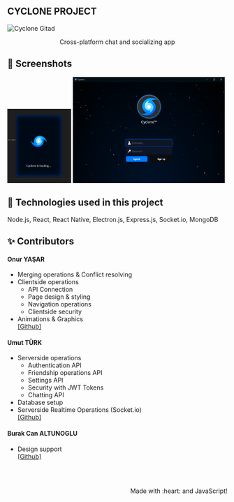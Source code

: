 ## CYCLONE PROJECT
![Cyclone Gitad](https://github.com/thorakna/cycloneproject/blob/main/Design%20Images/gitad.png?raw=true)

<p align="center">Cross-platform chat and socializing app</p>
 
## 📸 Screenshots
<img width="29%" src="./Design%20Images/loadingwindow.png"> <img width="69%" src="./Design%20Images/signinscreen.png">


## 🚀 Technologies used in this project
Node.js, React, React Native, Electron.js, Express.js, Socket.io, MongoDB
 

## ✨ Contributors
#### Onur YAŞAR
- Merging operations & Conflict resolving
- Clientside operations
  - API Connection
  - Page design & styling
  - Navigation operations
  - Clientside security
- Animations & Graphics <br>
[\[Github\]](https://github.com/thorakna)

#### Umut TÜRK
- Serverside operations
  - Authentication API
  - Friendship operations API
  - Settings API
  - Security with JWT Tokens
  - Chatting API
- Database setup 
- Serverside Realtime Operations (Socket.io) <br>
[\[Github\]](https://github.com/umuttrk)

#### Burak Can ALTUNOGLU
- Design support <br>
[\[Github\]](https://github.com/burakcaltun)



<br><br>
<p align="right">Made with :heart: and JavaScript!</p>

